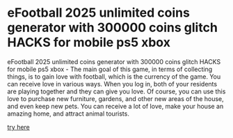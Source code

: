 # eFootball 2025 unlimited coins generator with 300000 coins glitch HACKS for mobile ps5 xbox

eFootball 2025 unlimited coins generator with 300000 coins glitch HACKS for mobile ps5 xbox - The main goal of this game, in terms of collecting things, is to gain love with football, which is the currency of the game. You can receive love in various ways. When you log in, both of your residents are playing together and they can give you love. Of course, you can use this love to purchase new furniture, gardens, and other new areas of the house, and even keep new pets. You can receive a lot of love, make your house an amazing home, and attract animal tourists.

[try here](https://play.eslgaming.com/player/myinfos/19655067/)
